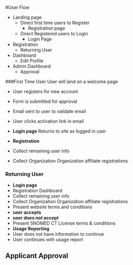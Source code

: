 
#User Flow


* Landing page
    * Direct first time users to Register
         * Registration page 
    * Direct Registered users to Login
         * Login Page
* Registration
  * Returning User 
* Dashboard
  * Edit Profile
* Admin Dashboard
  * Approval



###First Time User
User will land on a welcome page
* User registers for new account
* Form is submitted for approval
* Email sent to user to validate email 
* User clicks activation link in email 

*  **Login page**
Returns to site as logged in user

* **Registration**
* Collect remaining user info 
* Collect Organization Organization affiliate registrations  

### Returning User

* **Login page**
* Registration Dashboard
* Collect remaining user info 
* Collect Organization Organization affiliate registrations  
* Present website terms and conditions
* **user accepts**
* **user does not accept**
* Present SNOMED CT License terms & conditions
*  **Usage Reporting**
* User does not have information to continue
* User continues with usage report

## Applicant Approval




